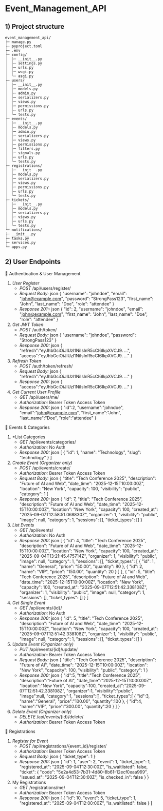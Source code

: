 # Event_Management_API

## 1) Project structure
    event_management_api/
    ├─ manage.py
    ├─ pyproject.toml
    ├─ .env
    ├─ config/
    │  ├─ __init__.py
    │  ├─ settings.py
    │  ├─ urls.py
    │  ├─ wsgi.py
    │  └─ asgi.py
    ├─ users/
    │  ├─ __init__.py
    │  ├─ models.py
    │  ├─ admin.py
    │  ├─ serializers.py
    │  ├─ views.py
    │  ├─ permissions.py
    │  ├─ urls.py
    │  └─ tests.py
    ├─ events/
    │  ├─ __init__.py
    │  ├─ models.py
    │  ├─ admin.py
    │  ├─ serializers.py
    │  ├─ views.py
    │  ├─ permissions.py
    │  ├─ filters.py
    │  ├─ signals.py
    │  ├─ urls.py
    │  └─ tests.py
    ├─ registrations/
    │  ├─ __init__.py
    │  ├─ models.py
    │  ├─ serializers.py
    │  ├─ views.py
    │  ├─ permissions.py
    │  ├─ urls.py
    │  └─ tests.py
    ├─ tickets/
    │  ├─ __init__.py
    │  ├─ models.py
    │  ├─ serializers.py
    │  ├─ views.py
    │  ├─ urls.py
    │  └─ tests.py
    └─ notifications/
    ├─ __init__.py
    ├─ tasks.py
    ├─ services.py
    └─ apps.py

## 2) User Endpoints
🔐 Authentication & User Management
1. *User Register*
    - *POST* /api/users/register/
    - *Request Body:* 
        json
        {
            "username": "johndoe",
            "email": "john@example.com",
            "password": "StrongPass123",
            "first_name": "John",
            "last_name": "Doe",
            "role": "attendee"
        }
    - *Response 201::*
        json
        {
            "id": 2,
            "username": "johndoe",
            "email": "john@example.com",
            "first_name": "John",
            "last_name": "Doe",
            "role": "attendee"
        }
2. *Get JWT Token*
    - *POST* /auth/token/
    - *Request Body:* 
        json
        {
            "username": "johndoe",
            "password": "StrongPass123"
        }
    - *Response 200:*
        json
        {
            "refresh":"eyJhbGciOiJIUzI1NiIsInR5cCI6IkpXVCJ9. ...",
            "access":"eyJhbGciOiJIUzI1NiIsInR5cCI6IkpXVCJ9. ..."
        }
3. *Refresh Token*
    - *POST* /auth/token/refresh/
    - *Request Body:* 
        json
        {
            "refresh":"eyJhbGciOiJIUzI1NiIsInR5cCI6IkpXVCJ9. ..."
        }
    - *Response 200:*
        json
        {
            "access":"eyJhbGciOiJIUzI1NiIsInR5cCI6IkpXVCJ9. ..."
        }
4. *Get Current User Profile*
    - *GET* /api/users/me/
    - *Authorization:* Bearer Token
        Access Token
    - *Response 200:*
        json
        {
            "id":2,
            "username":"johndoe",
            "email":"john@example.com",
            "first_name":"John",
            "last_name":"Doe",
            "role":"attendee"
        }

🎫 Events & Categories
1. *List Categories
    - *GET* /api/events/categories/
    - *Authorization:* No Auth
    - *Response 200:*
        json
        [
            {
                "id": 1,
                "name": "Technology",
                "slug": "technology"
            }
        ]
2. *Create Event (Organizer only)*
    - *POST* /api/events/create/
    - *Authorization:* Bearer Token
        Access Token
    - *Request Body:*
        json
        {
            "title": "Tech Conference 2025",
            "description": "Future of AI and Web",
            "date_time": "2025-12-15T10:00:00Z",
            "location": "New York",
            "capacity": 100,
            "visibility": "public",
            "category": 1
        }
    - *Response 200:*
        json
        {
            "id": 7,
            "title": "Tech Conference 2025",
            "description": "Future of AI and Web",
            "date_time": "2025-12-15T10:00:00Z",
            "location": "New York",
            "capacity": 100,
            "created_at": "2025-09-07T12:58:51.068830Z",
            "organizer": 1,
            "visibility": "public",
            "image": null,
            "category": 1,
            "sessions": [],
            "ticket_types": []
        }
3. *List Events*
    - *GET* /api/events/
    - *Authorization:* No Auth
    - *Response 200:*
        json
        [
            {
                "id": 4,
                "title": "Tech Conference 2025",
                "description": "Future of AI and Web",
                "date_time": "2025-12-15T10:00:00Z",
                "location": "New York",
                "capacity": 100,
                "created_at": "2025-09-04T13:21:45.475714Z",
                "organizer": 1,
                "visibility": "public",
                "image": null,
                "category": 1,
                "sessions": [],
                "ticket_types": [
                    {
                        "id": 1,
                        "name": "General",
                        "price": "50.00",
                        "quantity": 80
                    },
                    {
                        "id": 2,
                        "name": "VIP",
                        "price": "150.00",
                        "quantity": 20
                    }
                ]
            },
            {
                "id": 5,
                "title": "Tech Conference 2025",
                "description": "Future of AI and Web",
                "date_time": "2025-12-15T10:00:00Z",
                "location": "New York",
                "capacity": 100,
                "created_at": "2025-09-07T12:51:42.338108Z",
                "organizer": 1,
                "visibility": "public",
                "image": null,
                "category": 1,
                "sessions": [],
                "ticket_types": []
            }
        ]
4. *Get Single Event*
    - *GET* /api/events/{id}/
    - *Authorization:* No Auth
    - *Response 200:*
        json
        {
            "id": 5,
            "title": "Tech Conference 2025",
            "description": "Future of AI and Web",
            "date_time": "2025-12-15T10:00:00Z",
            "location": "New York",
            "capacity": 100,
            "created_at": "2025-09-07T12:51:42.338108Z",
            "organizer": 1,
            "visibility": "public",
            "image": null,
            "category": 1,
            "sessions": [],
            "ticket_types": []
        }
5. *Update Event (Organizer only)*
    - *PUT* /api/events/{id}/update/
    - *Authorization:* Bearer Token
        Access Token
    - *Request Body:*
        json
        {
            "title": "Tech Conference 2025",
            "description": "Future of AI",
            "date_time": "2025-12-15T10:00:00Z",
            "location": "New York",
            "capacity": 100,
            "visibility": "public",
            "category": 1
        }
    - *Response 200:*
        json
        {
            "id":5,
            "title":"Tech Conference 2025",
            "description":"Future of AI",
            "date_time":"2025-12-15T10:00:00Z",
            "location":"New York",
            "capacity":100,
            "created_at":"2025-09-07T12:51:42.338108Z",
            "organizer":1,
            "visibility":"public",
            "image":null,
            "category":1,
            "sessions":[],
            "ticket_types":[
                {
                    "id":3,
                    "name":"General",
                    "price":"100.00",
                    "quantity":100
                },
                {
                    "id":4,
                    "name":"VIP",
                    "price":"300.00",
                    "quantity":20
                }
            ]
        }
6. *Delete Event (Organizer only)*
    - *DELETE* /api/events/{id}/delete/
    - *Authorization:* Bearer Token
        Access Token

📝 Registrations
1. *Register for Event*
    - *POST* /api/registrations/{event_id}/register/
    - *Authorization:* Bearer Token
        Access Token
    - *Request Body:*
        json
        {
            "ticket_type": 1
        }
    - *Response 200:*
        json
        {
            "id": 1,
            "user": 2,
            "event": 1,
            "ticket_type": 1,
            "registered_at": "2025-09-04T12:30:00Z",
            "is_waitlisted": false,
            "ticket": {
                "code": "5e2a4d53-7b31-4d80-8b61-12ecf0eaa999",
                "issued_at": "2025-09-04T12:30:00Z",
                "is_checked_in": false
            }
        }
2. My Registrations
    - *GET* /registrations/me/
    - *Authorization:* Bearer Token
        Access Token
    - *Response 200:*
        json
        [
            {
                "id": 10,
                "event": 5,
                "ticket_type": 1,
                "registered_at": "2025-09-04T12:00:00Z",
                "is_waitlisted": false
            }
        ]